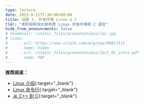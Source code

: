```yaml
---
type: lecture
date: 2023-9-11T7:30:00+00:00
title: 话题 1. 开发环境 Linux & C
tldr: "本阶段带领大家熟悉 Linux 开发环境和 C 语言"
hide_from_announcments: false
# thumbnail: /static_files/presentations/lec.jpg
# links:
#     - url: https://www.cctalk.com/m/group/90917111
#       name: Video
#     - url: /static_files/presentations/lect_01_intro.pdf
#       name: PDF
---
```


**推荐阅读：**
- [Linux 介绍](/reader/topic_0/linux_intro.html){:target="_blank"}
- [Linux 命令行](/reader/topic_0/linux_command.html){:target="_blank"}
- [从 C++ 到 C](/reader/topic_0/from_cxx_to_c.html){:target="_blank"}